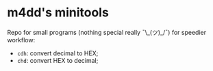 # m4dd's minitools
Repo for small programs (nothing special really ¯\\\_(ツ)\_/¯) for speedier workflow:
- `cdh`: convert decimal to HEX;
- `chd`: convert HEX to decimal;
